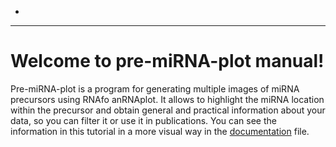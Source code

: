 -

----------

# Welcome to pre-miRNA-plot manual!

Pre-miRNA-plot is a program for generating multiple images of miRNA precursors using RNAfo anRNAplot. It allows to highlight the miRNA location within the precursor and obtain general and practical information about your data, so you can filter it or use it in publications. You can see the information in this tutorial in a more visual way in the [documentation](https://github.com/igrorp/pre-miRNA-plot/blob/mastee.pdf) file.
<!--stackedit_data:
eyJoaXN0b3J5IjpbMTExMjU0MjU0XX0=
-->